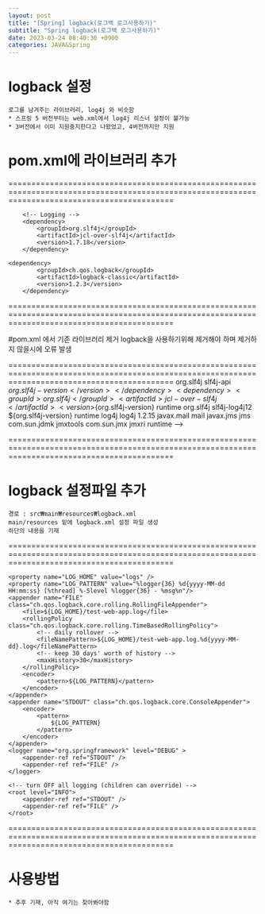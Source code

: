 ```yaml
---
layout: post
title: "[Spring] logback(로그백 로그사용하기)"
subtitle: "Spring logback(로그백 로그사용하기)"
date: 2023-03-24 08:40:30 +0900
categories: JAVA&Spring
---
```



# logback 설정
	로그를 남겨주는 라이브러리, log4j 와 비슷함
	* 스프링 5 버전부터는 web.xml에서 log4j 리스너 설정이 불가능 
	* 3버전에서 이미 지원중지한다고 나왔었고, 4버전까지만 지원
	


# pom.xml에 라이브러리 추가

================================================================================================================================================

        <!-- Logging -->
        <dependency>
            <groupId>org.slf4j</groupId>
            <artifactId>jcl-over-slf4j</artifactId>
            <version>1.7.18</version>
        </dependency>

	<dependency>
            <groupId>ch.qos.logback</groupId>
            <artifactId>logback-classic</artifactId>
            <version>1.2.3</version>
        </dependency>

================================================================================================================================================


#pom.xml 에서 기존 라이브러리 제거
	logback을 사용하기위해 제거해야 하며 제거하지 않을시에 오류 발생

================================================================================================================================================
                <dependency>
                    <groupId>org.slf4j</groupId>
                    <artifactId>slf4j-api</artifactId>
                    <version>${org.slf4j-version}</version>
                </dependency>
                <dependency>
                    <groupId>org.slf4j</groupId>
                    <artifactId>jcl-over-slf4j</artifactId>
                    <version>${org.slf4j-version}</version>
                    <scope>runtime</scope>
                </dependency>
                <dependency>
                    <groupId>org.slf4j</groupId>
                    <artifactId>slf4j-log4j12</artifactId>
                    <version>${org.slf4j-version}</version>
                    <scope>runtime</scope>
                </dependency>
                <dependency>
                    <groupId>log4j</groupId>
                    <artifactId>log4j</artifactId>
                    <version>1.2.15</version>
                    <exclusions>
                        <exclusion>
                            <groupId>javax.mail</groupId>
                            <artifactId>mail</artifactId>
                        </exclusion>
                        <exclusion>
                            <groupId>javax.jms</groupId>
                            <artifactId>jms</artifactId>
                        </exclusion>
                        <exclusion>
                            <groupId>com.sun.jdmk</groupId>
                            <artifactId>jmxtools</artifactId>
                        </exclusion>
                        <exclusion>
                            <groupId>com.sun.jmx</groupId>
                            <artifactId>jmxri</artifactId>
                        </exclusion>
                    </exclusions>
                    <scope>runtime</scope>
                </dependency>-->

================================================================================================================================================



# logback 설정파일 추가

	경로 : src₩main₩resources₩logback.xml
	main/resources 밑에 logback.xml 설정 파일 생성
	하단의 내용을 기재
================================================================================================================================================

<?xml version="1.0" encoding="UTF-8"?>
<configuration scan="true" scanPeriod="30 seconds">

    <property name="LOG_HOME" value="logs" />
    <property name="LOG_PATTERN" value="%logger{36} %d{yyyy-MM-dd HH:mm:ss} [%thread] %-5level %logger{36} - %msg%n"/>
    <appender name="FILE" class="ch.qos.logback.core.rolling.RollingFileAppender">
        <file>${LOG_HOME}/test-web-app.log</file>
        <rollingPolicy class="ch.qos.logback.core.rolling.TimeBasedRollingPolicy">
            <!-- daily rollover -->
            <fileNamePattern>${LOG_HOME}/test-web-app.log.%d{yyyy-MM-dd}.log</fileNamePattern>
            <!-- keep 30 days' worth of history -->
            <maxHistory>30</maxHistory>
        </rollingPolicy>
        <encoder>
            <pattern>${LOG_PATTERN}</pattern>
        </encoder>
    </appender>
    <appender name="STDOUT" class="ch.qos.logback.core.ConsoleAppender">
        <encoder>
            <pattern>
                ${LOG_PATTERN}
            </pattern>
        </encoder>
    </appender>
    <logger name="org.springframework" level="DEBUG" >
        <appender-ref ref="STDOUT" />
        <appender-ref ref="FILE" />
    </logger>

    <!-- turn OFF all logging (children can override) -->
    <root level="INFO">
        <appender-ref ref="STDOUT" />
        <appender-ref ref="FILE" />
    </root>
</configuration>



================================================================================================================================================



# 사용방법
	* 추후 기재, 아직 여기는 찾아봐야함 


                                                                                                                                                                                                 
